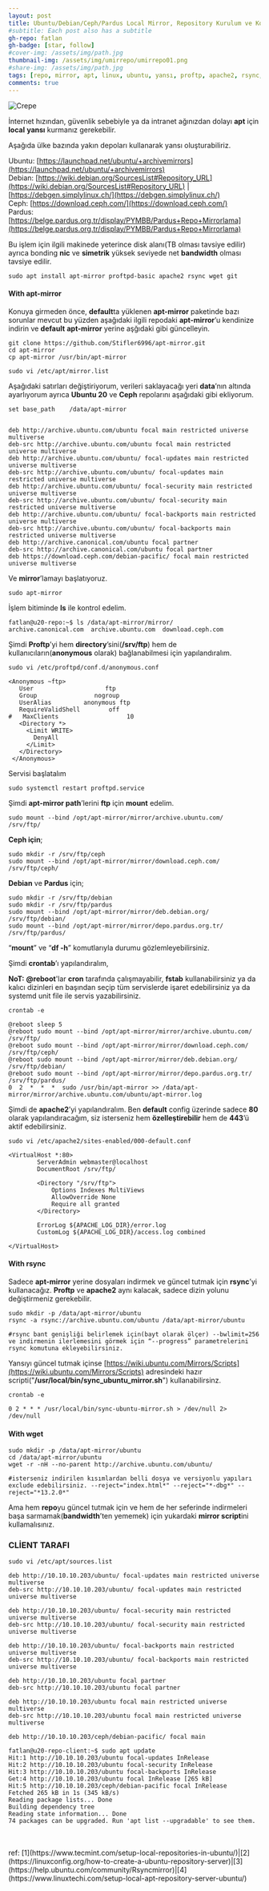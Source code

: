 ```yaml
---
layout: post
title: Ubuntu/Debian/Ceph/Pardus Local Mirror, Repository Kurulum ve Konfigürasyonu with Ftp, Http and Https Used apt-mirror, Rsyncmirror and Wget on Ubuntu20LTS
#subtitle: Each post also has a subtitle
gh-repo: fatlan
gh-badge: [star, follow]
#cover-img: /assets/img/path.jpg
thumbnail-img: /assets/img/umirrepo/umirrepo01.png
#share-img: /assets/img/path.jpg
tags: [repo, mirror, apt, linux, ubuntu, yansı, proftp, apache2, rsync, deb, repository, httpd]
comments: true
---
```


![Crepe](/assets/img/umirrepo/umirrepo01.png)

İnternet hızından, güvenlik sebebiyle ya da intranet ağınızdan dolayı **apt** için **local** **yansı** kurmanız gerekebilir.

Aşağıda ülke bazında yakın depoları kullanarak yansı oluşturabiliriz.

Ubuntu: [https://launchpad.net/ubuntu/+archivemirrors](https://launchpad.net/ubuntu/+archivemirrors) <br>
Debian: [https://wiki.debian.org/SourcesList#Repository_URL](https://wiki.debian.org/SourcesList#Repository_URL) | [https://debgen.simplylinux.ch/](https://debgen.simplylinux.ch/) <br>
Ceph: [https://download.ceph.com/](https://download.ceph.com/) <br>
Pardus: [https://belge.pardus.org.tr/display/PYMBB/Pardus+Repo+Mirrorlama](https://belge.pardus.org.tr/display/PYMBB/Pardus+Repo+Mirrorlama)

Bu işlem için ilgili makinede yeterince disk alanı(TB olması tavsiye edilir) ayrıca bonding **nic** ve **simetrik** yüksek seviyede net **bandwidth** olması tavsiye edilir.
~~~
sudo apt install apt-mirror proftpd-basic apache2 rsync wget git
~~~

#### With apt-mirror

Konuya girmeden önce, **default**ta yüklenen **apt-mirror** paketinde bazı sorunlar mevcut bu yüzden aşağıdaki ilgili repodaki **apt-mirror**’u kendinize indirin ve **default** **apt-mirror** yerine aşğıdaki gibi güncelleyin.
~~~
git clone https://github.com/Stifler6996/apt-mirror.git
cd apt-mirror
cp apt-mirror /usr/bin/apt-mirror
~~~

~~~
sudo vi /etc/apt/mirror.list
~~~

Aşağıdaki satırları değiştiriyorum, verileri saklayacağı yeri **data**’nın altında ayarlıyorum ayrıca **Ubuntu 20** ve **Ceph** repolarını aşağıdaki gibi ekliyorum.
~~~
set base_path    /data/apt-mirror


deb http://archive.ubuntu.com/ubuntu focal main restricted universe multiverse
deb-src http://archive.ubuntu.com/ubuntu focal main restricted universe multiverse
deb http://archive.ubuntu.com/ubuntu/ focal-updates main restricted universe multiverse
deb-src http://archive.ubuntu.com/ubuntu/ focal-updates main restricted universe multiverse
deb http://archive.ubuntu.com/ubuntu/ focal-security main restricted universe multiverse
deb-src http://archive.ubuntu.com/ubuntu/ focal-security main restricted universe multiverse
deb http://archive.ubuntu.com/ubuntu/ focal-backports main restricted universe multiverse
deb-src http://archive.ubuntu.com/ubuntu/ focal-backports main restricted universe multiverse
deb http://archive.canonical.com/ubuntu focal partner
deb-src http://archive.canonical.com/ubuntu focal partner
deb https://download.ceph.com/debian-pacific/ focal main restricted universe multiverse
~~~

Ve **mirror**’lamayı başlatıyoruz.
~~~
sudo apt-mirror
~~~

İşlem bitiminde **ls** ile kontrol edelim.
~~~
fatlan@u20-repo:~$ ls /data/apt-mirror/mirror/
archive.canonical.com  archive.ubuntu.com  download.ceph.com
~~~

Şimdi **Proftp**’yi hem **directory**’sini(**/srv/ftp**) hem de kullanıcıların(**anonymous** olarak) bağlanabilmesi için yapılandıralım.
~~~
sudo vi /etc/proftpd/conf.d/anonymous.conf
~~~

~~~
<Anonymous ~ftp>
   User                    ftp
   Group                nogroup
   UserAlias         anonymous ftp
   RequireValidShell        off
#   MaxClients                   10
   <Directory *>
     <Limit WRITE>
       DenyAll
     </Limit>
   </Directory>
 </Anonymous>
~~~

Servisi başlatalım
~~~
sudo systemctl restart proftpd.service
~~~

Şimdi **apt-mirror path**’lerini **ftp** için **mount** edelim.
~~~
sudo mount --bind /opt/apt-mirror/mirror/archive.ubuntu.com/  /srv/ftp/
~~~

**Ceph için**;
~~~
sudo mkdir -r /srv/ftp/ceph
sudo mount --bind /opt/apt-mirror/mirror/download.ceph.com/  /srv/ftp/ceph/
~~~

**Debian** ve **Pardus** için;
~~~
sudo mkdir -r /srv/ftp/debian
sudo mkdir -r /srv/ftp/pardus
sudo mount --bind /opt/apt-mirror/mirror/deb.debian.org/  /srv/ftp/debian/
sudo mount --bind /opt/apt-mirror/mirror/depo.pardus.org.tr/  /srv/ftp/pardus/
~~~

“**mount**” ve “**df -h**” komutlarıyla durumu gözlemleyebilirsiniz.

Şimdi **crontab**’ı yapılandıralım,

**NoT:** **@reboot**'lar **cron** tarafında çalışmayabilir, **fstab** kullanabilirsiniz ya da kalıcı dizinleri en başından seçip tüm servislerde işaret edebilirsiniz ya da systemd unit file ile servis yazabilirsiniz.
~~~
crontab -e
~~~
~~~
@reboot sleep 5
@reboot sudo mount --bind /opt/apt-mirror/mirror/archive.ubuntu.com/  /srv/ftp/
@reboot sudo mount --bind /opt/apt-mirror/mirror/download.ceph.com/  /srv/ftp/ceph/
@reboot sudo mount --bind /opt/apt-mirror/mirror/deb.debian.org/  /srv/ftp/debian/
@reboot sudo mount --bind /opt/apt-mirror/mirror/depo.pardus.org.tr/  /srv/ftp/pardus/
0  2  *  *  *  sudo /usr/bin/apt-mirror >> /data/apt-mirror/mirror/archive.ubuntu.com/ubuntu/apt-mirror.log
~~~

Şimdi de **apache2**’yi yapılandıralım. Ben **default** config üzerinde sadece **80** olarak yapılandıracağım, siz isterseniz hem **özelleştirebilir** hem de **443**’ü aktif edebilirsiniz.
~~~
sudo vi /etc/apache2/sites-enabled/000-default.conf
~~~
~~~
<VirtualHost *:80>
        ServerAdmin webmaster@localhost
        DocumentRoot /srv/ftp/

        <Directory "/srv/ftp">
            Options Indexes MultiViews
            AllowOverride None
            Require all granted
        </Directory>

        ErrorLog ${APACHE_LOG_DIR}/error.log
        CustomLog ${APACHE_LOG_DIR}/access.log combined

</VirtualHost>
~~~

#### With rsync

Sadece **apt-mirror** yerine dosyaları indirmek ve güncel tutmak için **rsync**’yi kullanacağız. **Proftp** ve **apache2** aynı kalacak, sadece dizin yolunu değiştirmeniz gerekebilir.

~~~
sudo mkdir -p /data/apt-mirror/ubuntu
rsync -a rsync://archive.ubuntu.com/ubuntu /data/apt-mirror/ubuntu

#rsync bant genişliği belirlemek için(bayt olarak ölçer) --bwlimit=256 ve indirmenin ilerlemesini görmek için “--progress” parametrelerini rsync komutuna ekleyebilirsiniz.
~~~

Yansıyı güncel tutmak içinse [https://wiki.ubuntu.com/Mirrors/Scripts](https://wiki.ubuntu.com/Mirrors/Scripts) adresindeki hazır scripti("**/usr/local/bin/sync_ubuntu_mirror.sh**") kullanabilirsinz.
~~~
crontab -e
~~~
~~~
0 2 * * * /usr/local/bin/sync-ubuntu-mirror.sh > /dev/null 2> /dev/null
~~~

#### With wget

~~~
sudo mkdir -p /data/apt-mirror/ubuntu
cd /data/apt-mirror/ubuntu
wget -r -nH --no-parent http://archive.ubuntu.com/ubuntu/

#isterseniz indirilen kısımlardan belli dosya ve versiyonlu yapıları exclude edebilirsiniz. --reject="index.html*" --reject="*-dbg*" --reject="*13.2.0*"
~~~

Ama hem **repo**yu güncel tutmak için ve hem de her seferinde indirmeleri başa sarmamak(**bandwidth**’ten yememek) için yukardaki **mirror script**ini kullamalısınız.

### CLİENT TARAFI

~~~
sudo vi /etc/apt/sources.list
~~~
~~~
deb http://10.10.10.203/ubuntu/ focal-updates main restricted universe multiverse
deb-src http://10.10.10.203/ubuntu/ focal-updates main restricted universe multiverse

deb http://10.10.10.203/ubuntu/ focal-security main restricted universe multiverse
deb-src http://10.10.10.203/ubuntu/ focal-security main restricted universe multiverse

deb http://10.10.10.203/ubuntu/ focal-backports main restricted universe multiverse
deb-src http://10.10.10.203/ubuntu/ focal-backports main restricted universe multiverse

deb http://10.10.10.203/ubuntu focal partner
deb-src http://10.10.10.203/ubuntu focal partner

deb http://10.10.10.203/ubuntu focal main restricted universe multiverse
deb-src http://10.10.10.203/ubuntu focal main restricted universe multiverse

deb http://10.10.10.203/ceph/debian-pacific/ focal main
~~~

~~~
fatlan@u20-repo-client:~$ sudo apt update
Hit:1 http://10.10.10.203/ubuntu focal-updates InRelease
Hit:2 http://10.10.10.203/ubuntu focal-security InRelease
Hit:3 http://10.10.10.203/ubuntu focal-backports InRelease
Get:4 http://10.10.10.203/ubuntu focal InRelease [265 kB]
Hit:5 http://10.10.10.203/ceph/debian-pacific focal InRelease
Fetched 265 kB in 1s (345 kB/s)
Reading package lists... Done
Building dependency tree
Reading state information... Done
74 packages can be upgraded. Run 'apt list --upgradable' to see them.
~~~
<br>
<br>
ref: [1](https://www.tecmint.com/setup-local-repositories-in-ubuntu/)|[2](https://linuxconfig.org/how-to-create-a-ubuntu-repository-server)|[3](https://help.ubuntu.com/community/Rsyncmirror)|[4](https://www.linuxtechi.com/setup-local-apt-repository-server-ubuntu/)


